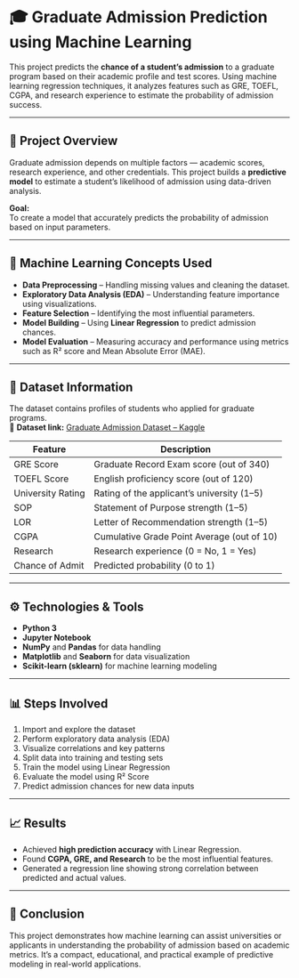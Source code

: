 # 🎓 Graduate Admission Prediction using Machine Learning

This project predicts the **chance of a student’s admission** to a graduate program based on their academic profile and test scores. Using machine learning regression techniques, it analyzes features such as GRE, TOEFL, CGPA, and research experience to estimate the probability of admission success.

---

## 🚀 Project Overview
Graduate admission depends on multiple factors — academic scores, research experience, and other credentials. This project builds a **predictive model** to estimate a student’s likelihood of admission using data-driven analysis.

**Goal:**  
To create a model that accurately predicts the probability of admission based on input parameters.

---

## 🧠 Machine Learning Concepts Used
- **Data Preprocessing** – Handling missing values and cleaning the dataset.  
- **Exploratory Data Analysis (EDA)** – Understanding feature importance using visualizations.  
- **Feature Selection** – Identifying the most influential parameters.  
- **Model Building** – Using **Linear Regression** to predict admission chances.  
- **Model Evaluation** – Measuring accuracy and performance using metrics such as R² score and Mean Absolute Error (MAE).

---

## 🧩 Dataset Information
The dataset contains profiles of students who applied for graduate programs.  
📂 **Dataset link:** [Graduate Admission Dataset – Kaggle](https://www.kaggle.com/datasets/mohansacharya/graduate-admissions)

| Feature | Description |
|----------|-------------|
| GRE Score | Graduate Record Exam score (out of 340) |
| TOEFL Score | English proficiency score (out of 120) |
| University Rating | Rating of the applicant’s university (1–5) |
| SOP | Statement of Purpose strength (1–5) |
| LOR | Letter of Recommendation strength (1–5) |
| CGPA | Cumulative Grade Point Average (out of 10) |
| Research | Research experience (0 = No, 1 = Yes) |
| Chance of Admit | Predicted probability (0 to 1) |

---

## ⚙️ Technologies & Tools
- **Python 3**
- **Jupyter Notebook**
- **NumPy** and **Pandas** for data handling  
- **Matplotlib** and **Seaborn** for data visualization  
- **Scikit-learn (sklearn)** for machine learning modeling

---

## 📊 Steps Involved
1. Import and explore the dataset  
2. Perform exploratory data analysis (EDA)  
3. Visualize correlations and key patterns  
4. Split data into training and testing sets  
5. Train the model using Linear Regression  
6. Evaluate the model using R² Score  
7. Predict admission chances for new data inputs  

---

## 📈 Results
- Achieved **high prediction accuracy** with Linear Regression.  
- Found **CGPA, GRE, and Research** to be the most influential features.  
- Generated a regression line showing strong correlation between predicted and actual values.

---

## 🏁 Conclusion
This project demonstrates how machine learning can assist universities or applicants in understanding the probability of admission based on academic metrics. It’s a compact, educational, and practical example of predictive modeling in real-world applications.

